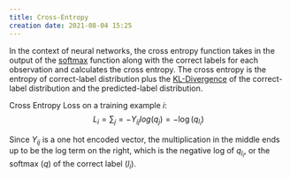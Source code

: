 ```yaml
---
title: Cross-Entropy
creation date: 2021-08-04 15:25
---
```


In the context of neural networks, the cross entropy function takes in the output of the [softmax](softmax.md) function along with the correct labels for each observation and calculates the cross entropy. The cross entropy is the entropy of correct-label distribution plus the [KL-Divergence](notes/statistics/KL-Divergence.md) of the correct-label distribution and the predicted-label distribution.

Cross Entropy Loss on a training example $i$: $$L_{i} = \sum_j = -Y_{ij}
log(q_j) = -\log(q_{l_i})$$

Since $Y_{ij}$ is a one hot encoded vector, the multiplication in the middle ends up to be the log term on the right, which is the negative log of $q_{l_i}$, or the softmax ($q$) of the correct label ($l_i$).